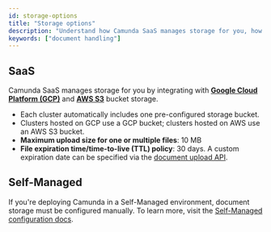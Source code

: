 ```yaml
---
id: storage-options
title: "Storage options"
description: "Understand how Camunda SaaS manages storage for you, how you can configure storage options for Self-Managed environments, and limitations."
keywords: ["document handling"]
---
```


## SaaS

Camunda SaaS manages storage for you by integrating with [**Google Cloud Platform (GCP)**](https://cloud.google.com/storage) and [**AWS S3**](https://aws.amazon.com/s3/) bucket storage.

- Each cluster automatically includes one pre-configured storage bucket.
- Clusters hosted on GCP use a GCP bucket; clusters hosted on AWS use an AWS S3 bucket.
- **Maximum upload size for one or multiple files**: 10 MB
- **File expiration time/time-to-live (TTL) policy**: 30 days. A custom expiration date can be specified via the [document upload API](/apis-tools/camunda-api-rest/specifications/create-document.api.mdx).

## Self-Managed

If you're deploying Camunda in a Self-Managed environment, document storage must be configured manually. To learn more, visit the [Self-Managed configuration docs](/self-managed/concepts/document-handling/configuration/overview.md).
